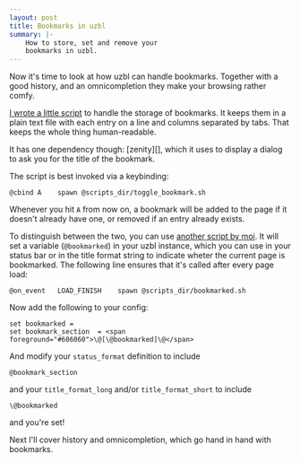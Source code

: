 ```yaml
---
layout: post
title: Bookmarks in uzbl
summary: |-
    How to store, set and remove your
    bookmarks in uzbl.
---
```


Now it's time to look at how uzbl can handle
bookmarks. Together with a good history, and
an omnicompletion they make your browsing rather
comfy.

[I wrote a little script][toggle] to handle the
storage of bookmarks. It keeps them in a plain
text file with each entry on a line and columns
separated by tabs. That keeps the whole thing
human-readable.

It has one dependency though: [zenity][], which
it uses to display a dialog to ask you for the title
of the bookmark.

The script is best invoked via a keybinding:

    @cbind A    spawn @scripts_dir/toggle_bookmark.sh

Whenever you hit `A` from now on, a bookmark will
be added to the page if it doesn't already have one,
or removed if an entry already exists.

To distinguish between the two, you can use
[another script by moi][bmarked]. It will
set a variable (`@bookmarked`) in your uzbl
instance, which you can use in your status bar
or in the title format string to indicate wheter
the current page is bookmarked. The following
line ensures that it's called after every
page load:

    @on_event   LOAD_FINISH    spawn @scripts_dir/bookmarked.sh

Now add the following to your config:

    set bookmarked =
    set bookmark_section  = <span foreground="#606060">\@[\@bookmarked]\@</span>

And modify your `status_format` definition to include

    @bookmark_section

and your `title_format_long` and/or `title_format_short` to include

    \@bookmarked

and you're set!

Next I'll cover history and omnicompletion, which
go hand in hand with bookmarks.

[toggle]: http://github.com/karottenreibe/uzbl-scripts/blob/master/toggle_bookmark.sh "The toggle bookmark script"
[bmarked]: http://github.com/karottenreibe/uzbl-scripts/blob/master/bookmarked.sh "The bookmarked script"


